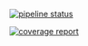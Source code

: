 [![pipeline status](https://gitlab.com/caliendojulien/bucketlist/badges/master/pipeline.svg)](https://gitlab.com/caliendojulien/bucketlist/-/commits/master)


[![coverage report](https://gitlab.com/caliendojulien/bucketlist/badges/master/coverage.svg)](https://gitlab.com/caliendojulien/bucketlist/-/commits/master)